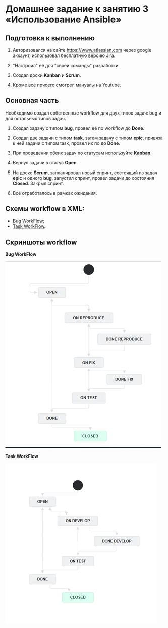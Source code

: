 # Домашнее задание к занятию 3 «Использование Ansible»

## Подготовка к выполнению

1. Авторизовался на сайте https://www.atlassian.com через google аккаунт, использовал бесплатную версию Jira.
   
2. "Настроил" её для "своей команды" разработки.
   
3. Создал доски **Kanban** и **Scrum**.

4. Кроме все прчоего смотрел мануалы на Youtube.





## Основная часть

Необходимо создал собственные workflow для двух типов задач: bug и для остальных типов задач.

1. Создал задачу с типом **bug**, провел её по workflow до **Done**.

2. Создал две задачи с типом **task**, затем задачу с типом **epic**, привяза к ней задачи с типом task, провел их по до **Done**.
   
3. При проведении обеих задач по статусам используйте **Kanban**.

4. Вернул задачи в статус **Open**.

5. На доске **Scrum**, запланировал новый спринт, состоящий из задач **epic** и одного **bug**, запустил спринт, провел задачи до состояния **Closed**. Закрыл спринт.

6. Всё отработалось в рамках ожидания.


## Cхемы workflow в XML:
   - [Bug WorkFlow](https://github.com/Granit16/Jira_01/blob/main/Bug%20WorkFlow.xml);
   - [Task WorkFlow](https://github.com/Granit16/Jira_01/blob/main/Task%20WorkFlow.xml).


## Cкриншоты workflow

   **Bug WorkFlow**

   ![](https://github.com/Granit16/Jira_01/blob/main/Bug%20WorkFlow.png)

   **Task WorkFlow**

   ![](https://github.com/Granit16/Jira_01/blob/main/Task%20WorkFlow.png)
